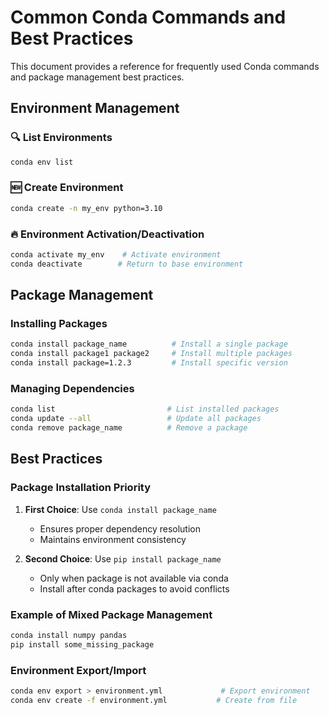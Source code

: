 # Common Conda Commands and Best Practices

This document provides a reference for frequently used Conda commands and package management best practices.

## Environment Management

### 🔍 List Environments
```bash
conda env list
```

### 🆕 Create Environment
```bash
conda create -n my_env python=3.10
```

### 🔥 Environment Activation/Deactivation
```bash
conda activate my_env    # Activate environment
conda deactivate        # Return to base environment
```

## Package Management

### Installing Packages
```bash
conda install package_name          # Install a single package
conda install package1 package2     # Install multiple packages
conda install package=1.2.3         # Install specific version
```

### Managing Dependencies
```bash
conda list                         # List installed packages
conda update --all                 # Update all packages
conda remove package_name          # Remove a package
```

## Best Practices

### Package Installation Priority
1. **First Choice**: Use `conda install package_name`
   - Ensures proper dependency resolution
   - Maintains environment consistency

2. **Second Choice**: Use `pip install package_name`
   - Only when package is not available via conda
   - Install after conda packages to avoid conflicts

### Example of Mixed Package Management
```bash
conda install numpy pandas
pip install some_missing_package
```

### Environment Export/Import
```bash
conda env export > environment.yml             # Export environment
conda env create -f environment.yml           # Create from file
```